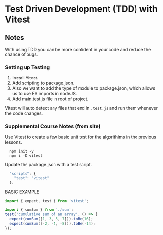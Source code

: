 # Test Driven Development (TDD) with Vitest

## Notes

With using TDD you can be more confident in your code and reduce the chance of bugs.

### Setting up Testing

1. Install Vitest.
2. Add scripting to package.json.
3. Also we want to add the type of module to package.json, which allows us to use ES imports in nodeJS.
4. Add main.test.js file in root of project.

Vitest will auto detect any files that end in `.test.js` and run them whenever the code changes.

### Supplemental Course Notes (from site)

Use Vitest to create a few basic unit test for the algorithims in the previous lessons.

```javasscript
  npm init -y
  npm i -D vitest
```

Update the package.json with a test script.

```javascript
  "scripts": {
    "test": "vitest"
  },
```

BASIC EXAMPLE

```javascript
import { expect, test } from 'vitest';

import { cumSum } from './sum';
test('cumulative sum of an array', () => {
  expect(cumSum([1, 3, 5, 7])).toBe(16);
  expect(cumSum([-2, -4, -8])).toBe(-14);
});
```

